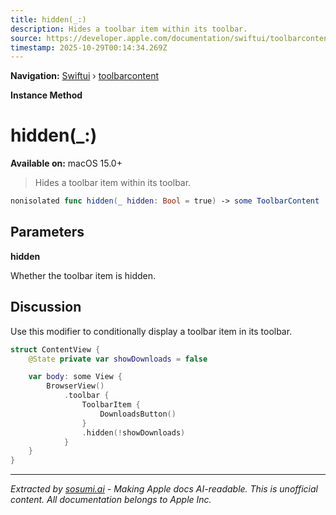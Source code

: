```yaml
---
title: hidden(_:)
description: Hides a toolbar item within its toolbar.
source: https://developer.apple.com/documentation/swiftui/toolbarcontent/hidden(_:)
timestamp: 2025-10-29T00:14:34.269Z
---
```


**Navigation:** [Swiftui](/documentation/swiftui) › [toolbarcontent](/documentation/swiftui/toolbarcontent)

**Instance Method**

# hidden(_:)

**Available on:** macOS 15.0+

> Hides a toolbar item within its toolbar.

```swift
nonisolated func hidden(_ hidden: Bool = true) -> some ToolbarContent
```

## Parameters

**hidden**

Whether the toolbar item is hidden.



## Discussion

Use this modifier to conditionally display a toolbar item in its toolbar.

```swift
struct ContentView {
    @State private var showDownloads = false

    var body: some View {
        BrowserView()
            .toolbar {
                ToolbarItem {
                    DownloadsButton()
                }
                .hidden(!showDownloads)
            }
    }
}
```

---

*Extracted by [sosumi.ai](https://sosumi.ai) - Making Apple docs AI-readable.*
*This is unofficial content. All documentation belongs to Apple Inc.*
